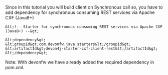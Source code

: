 

Since in this tutorial you will build client on Synchronous call so, you have to add dependency for synchronous consuming REST services via Apache CXF (Java8+)

`&lt;!-- Starter for synchronous consuming REST services via Apache CXF (Java8+) --&gt;`

`&lt;dependency&gt;
  &lt;groupId&gt;com.devonfw.java.starters&lt;/groupId&gt;
  &lt;artifactId&gt;devon4j-starter-cxf-client-rest&lt;/artifactId&gt;
&lt;/dependency&gt;`

Note: With devonfw we have already added the required dependency in pom.xml.



